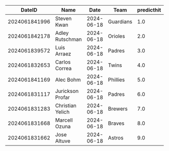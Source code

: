 DateID         |  Name              |  Date        |  Team       |  predicthit  |  predicthitproba     |  hitbool  |  Last7DaysAVG  |  Last15DaysAVG  |  Last30DaysAVG
---------------|--------------------|--------------|-------------|--------------|----------------------|-----------|----------------|-----------------|---------------
2024061841996  |  Steven Kwan       |  2024-06-18  |  Guardians  |  1.0         |  0.6446532886912384  |  False    |  0.591         |  0.543          |  0.535
2024061842178  |  Adley Rutschman   |  2024-06-18  |  Orioles    |  2.0         |  0.6317100425356178  |  False    |  0.091         |  0.226          |  0.253
2024061839572  |  Luis Arraez       |  2024-06-18  |  Padres     |  3.0         |  0.6302929779409748  |  False    |  0.292         |  0.246          |  0.347
2024061832653  |  Carlos Correa     |  2024-06-18  |  Twins      |  4.0         |  0.6170482267023897  |  False    |  0.556         |  0.444          |  0.346
2024061841169  |  Alec Bohm         |  2024-06-18  |  Phillies   |  5.0         |  0.6153707932839583  |  False    |  0.462         |  0.326          |  0.268
2024061831117  |  Jurickson Profar  |  2024-06-18  |  Padres     |  6.0         |  0.6141763621413783  |  False    |  0.313         |  0.302          |  0.316
2024061831283  |  Christian Yelich  |  2024-06-18  |  Brewers    |  7.0         |  0.6106555185751933  |  False    |  0.391         |  0.333          |  0.327
2024061831668  |  Marcell Ozuna     |  2024-06-18  |  Braves     |  8.0         |  0.609231537190176   |  False    |  0.393         |  0.353          |  0.315
2024061831662  |  Jose Altuve       |  2024-06-18  |  Astros     |  9.0         |  0.6069401887831641  |  False    |  0.294         |  0.34           |  0.28
